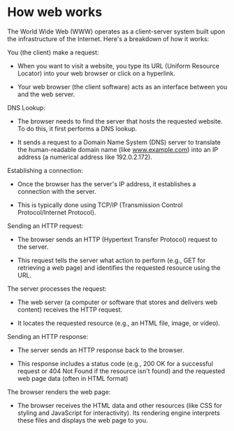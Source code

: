 # How web works

The World Wide Web (WWW) operates as a client-server system built upon the infrastructure of the Internet. Here's a breakdown of how it works: 

You (the client) make a request:

-  When you want to visit a website, you type its URL (Uniform Resource Locator) into your web browser or click on a hyperlink.

- Your web browser (the client software) acts as an interface between you and the web server. 

 DNS Lookup:

- The browser needs to find the server that hosts the requested website. To do this, it first performs a DNS lookup.

- It sends a request to a Domain Name System (DNS) server to translate the human-readable domain name (like www.example.com) into an IP address (a numerical address like 192.0.2.172). 

Establishing a connection:

- Once the browser has the server's IP address, it establishes a connection with the server.

- This is typically done using TCP/IP (Transmission Control Protocol/Internet Protocol). 

Sending an HTTP request:

- The browser sends an HTTP (Hypertext Transfer Protocol) request to the server.


- This request tells the server what action to perform (e.g., GET for retrieving a web page) and identifies the requested resource using the URL. 

The server processes the request:

- The web server (a computer or software that stores and delivers web content) receives the HTTP request.

- It locates the requested resource (e.g., an HTML file, image, or video).

Sending an HTTP response:

- The server sends an HTTP response back to the browser.

- This response includes a status code (e.g., 200 OK for a successful request or 404 Not Found if the resource isn't found) and the requested web page data (often in HTML format)

The browser renders the web page:
 

- The browser receives the HTML data and other resources (like CSS for styling and JavaScript for interactivity).
Its rendering engine interprets these files and displays the web page to you. 

